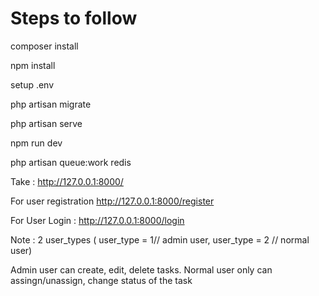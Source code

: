 # Steps to follow

composer install

npm install

setup .env

php artisan migrate

php artisan serve

npm run dev

php artisan queue:work redis

Take : http://127.0.0.1:8000/

For user registration http://127.0.0.1:8000/register

For User Login : http://127.0.0.1:8000/login

Note : 2 user_types ( user_type = 1// admin user, user_type = 2 // normal user)

Admin user can create, edit, delete tasks. Normal user only can assingn/unassign, change status of the task

